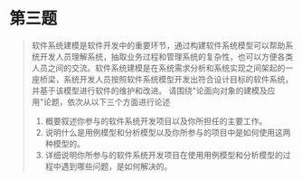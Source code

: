 # 第三题

> 软件系统建模是软件开发中的重要环节，通过构建软件系统模型可以帮助系统开发人员理解系统，抽取业务过程和管理系统的复杂性，也可以方便各类人员之间的交流。软件系统建模是在系统需求分析和系统实现之间架起的一座桥梁，系统开发人员按照软件系统模型开发出符合设计目标的软件系统，并基于该模型进行软件的维护和改进。 请围绕"论面向对象的建模及应用"论题，依次从以下三个方面进行论述
>
> 1. 概要叙述你参与的软件系统开发项目以及你所担任的主要工作。
> 2. 说明什么是用例模型和分析模型以及你所参与的项目中是如何使用这两种模型的。
> 3. 详细说明你所参与的软件系统开发项目在使用用例模型和分析模型的过程中遇到哪些问题，是如何解决的。